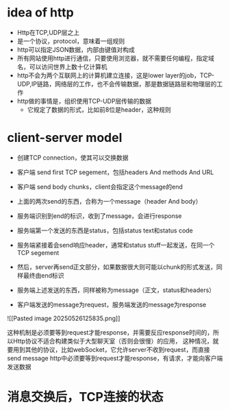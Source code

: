 # idea of http

- Http在TCP,UDP层之上
- 是一个协议，protocol，意味着一组规则
- http可以指定JSON数据，内部由键值对构成
- 所有网站使用http进行通信，只要使用浏览器，就不需要任何编程，指定域名，可以访问世界上数十亿计算机
- http不会为两个互联网上的计算机建立连接，这是lower layer的job，TCP-UDP,IP链路，网络层的工作，也不会传输数据，那是数据链路层和物理层的工作
- http做的事情是，组织使用TCP-UDP层传输的数据
	- 它规定了数据的形式，比如前8位是header，这种规则


# client-server model

- 创建TCP connection，使其可以交换数据
- 客户端 send first TCP segement，包括headers And methods And URL
- 客户端 send body chunks，client会指定这个message的end
- 上面的两次send的东西，合称为一个message（header And body）
- 服务端识别到end的标识，收到了message，会进行response
- 服务端第一个发送的东西是status，包括status text和status code
- 服务端紧接着会send响应header，通常和status stuff一起发送，在同一个TCP segement
- 然后，server再send正文部分，如果数据很大则可能以chunk的形式发送，同样最终由end标识
- 服务端上述发送的东西，同样被称为message（正文，status和headers）

- 客户端发送的message为request，服务端发送的message为response

![[Pasted image 20250526125835.png]]

这种机制是必须要等到request才能response，并需要反应response时间的，所以Http协议不适合构建类似于大型聊天室（否则会很慢）的应用，
这种情况，就要用到其他的协议，比如webSocket，它允许server不收到request，而直接send message
http中必须要等到request才能response，有请求，才能向客户端发送数据

# 消息交换后，TCP连接的状态




